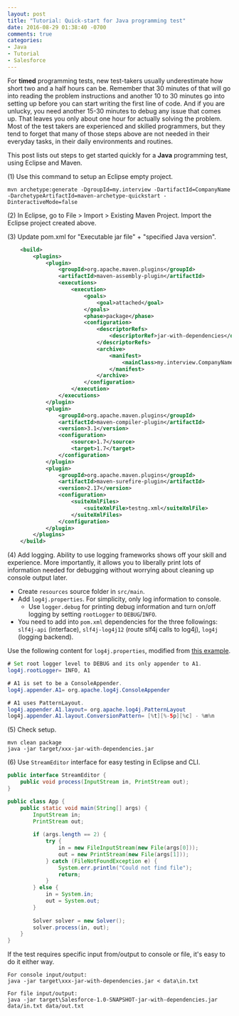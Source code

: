 ```yaml
---
layout: post
title: "Tutorial: Quick-start for Java programming test"
date: 2016-08-29 01:38:40 -0700
comments: true
categories: 
- Java
- Tutorial
- Salesforce
---
```


For **timed** programming tests, new test-takers usually underestimate how short two and a half hours can be.
Remember that 30 minutes of that will go into reading the problem instructions and another 10 to 30 minutes go into setting up before you can start writing the first line of code.
And if you are unlucky, you need another 15-30 minutes to debug any issue that comes up. 
That leaves you only about one hour for actually solving the problem. 
Most of the test takers are experienced and skilled programmers, but they tend to forget that many of those steps above are not needed in their everyday tasks, in their daily environments and routines.

This post lists out steps to get started quickly for a **Java** programming test, using Eclipse and Maven.

<!--more-->

(1) Use this command to setup an Eclipse empty project.

``` plain Create an Eclipse project
mvn archetype:generate -DgroupId=my.interview -DartifactId=CompanyName -DarchetypeArtifactId=maven-archetype-quickstart -DinteractiveMode=false
```

(2) In Eclipse, go to File > Import > Existing Maven Project. Import the Eclipse project created above.

(3) Update pom.xml for "Executable jar file" + "specified Java version".

``` xml Add this into pom.xml
    <build>
        <plugins>
            <plugin>
                <groupId>org.apache.maven.plugins</groupId>
                <artifactId>maven-assembly-plugin</artifactId>
                <executions>
                    <execution>
                        <goals>
                            <goal>attached</goal>
                        </goals>
                        <phase>package</phase>
                        <configuration>
                            <descriptorRefs>
                                <descriptorRef>jar-with-dependencies</descriptorRef>
                            </descriptorRefs>
                            <archive>
                                <manifest>
                                    <mainClass>my.interview.CompanyName</mainClass>
                                </manifest>
                            </archive>
                        </configuration>
                    </execution>
                </executions>
            </plugin>
            <plugin>
                <groupId>org.apache.maven.plugins</groupId>
                <artifactId>maven-compiler-plugin</artifactId>
                <version>3.1</version>
                <configuration>
                    <source>1.7</source>
                    <target>1.7</target>
                </configuration>
            </plugin>
            <plugin>
                <groupId>org.apache.maven.plugins</groupId>
                <artifactId>maven-surefire-plugin</artifactId>
                <version>2.17</version>
                <configuration>
                    <suiteXmlFiles>
                        <suiteXmlFile>testng.xml</suiteXmlFile>
                    </suiteXmlFiles>
                </configuration>
            </plugin>
        </plugins>
    </build>
```

(4) Add logging. Ability to use logging frameworks shows off your skill and experience. 
More importantly, it allows you to liberally print lots of information needed for debugging without worrying about cleaning up console output later.

* Create `resources` source folder in `src/main`.
* Add `log4j.properties`. For simplicity, only log information to console. 
    * Use `logger.debug` for printing debug information and turn on/off logging by setting `rootLogger` to `DEBUG`/`INFO`.
* You need to add into `pom.xml` dependencies for the three followings: `slf4j-api` (interface), `slf4j-log4j12` (route slf4j calls to log4j), `log4j` (logging backend).

Use the following content for `log4j.properties`, modified from [this example](https://logging.apache.org/log4j/1.2/manual.html).

``` java log4j.properties file
# Set root logger level to DEBUG and its only appender to A1.
log4j.rootLogger= INFO, A1

# A1 is set to be a ConsoleAppender.
log4j.appender.A1= org.apache.log4j.ConsoleAppender

# A1 uses PatternLayout.
log4j.appender.A1.layout= org.apache.log4j.PatternLayout
log4j.appender.A1.layout.ConversionPattern= [%t][%-5p][%c] - %m%n
```
(5) Check setup.
``` plain Check running
mvn clean package
java -jar target/xxx-jar-with-dependencies.jar
```

(6) Use `StreamEditor` interface for easy testing in Eclipse and CLI.

``` java StreamEditor interface
public interface StreamEditor {
	public void process(InputStream in, PrintStream out);
}
```

``` java Main class calling Solver that implements StreamEditor interface
public class App {
	public static void main(String[] args) {
		InputStream in;
		PrintStream out;
		
		if (args.length == 2) {
			try {
				in = new FileInputStream(new File(args[0]));
				out = new PrintStream(new File(args[1]));
			} catch (FileNotFoundException e) {
				System.err.println("Could not find file");
				return;
			}
		} else {
			in = System.in;
			out = System.out;
		}
		
		Solver solver = new Solver();
		solver.process(in, out);
	}
}
```
If the test requires specific input from/output to console or file, it's easy to do it either way. 

``` plain Commands to run when using StreamEditor interface
For console input/output:
java -jar target\xxx-jar-with-dependencies.jar < data\in.txt

For file input/output:
java -jar target\Salesforce-1.0-SNAPSHOT-jar-with-dependencies.jar data/in.txt data/out.txt
```
